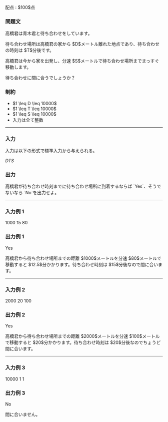 
<div>

<span>

<span>

<p>
配点 : $100$点
</p>

<div>

<section>

### **問題文**

<p>
高橋君は青木君と待ち合わせをしています。
</p>

<p>
待ち合わせ場所は高橋君の家から $D$メートル離れた地点であり、待ち合わせの時刻は $T$分後です。
</p>

<p>
高橋君は今から家を出発し、分速 $S$メートルで待ち合わせ場所までまっすぐ移動します。
</p>

<p>
待ち合わせに間に合うでしょうか？
</p>

</section>

</div>

<div>

<section>

### **制約**

<ul>

<li>
$1 \leq D \leq 10000$
</li>

<li>
$1 \leq T \leq 10000$
</li>

<li>
$1 \leq S \leq 10000$
</li>

<li>
入力は全て整数
</li>

</ul>

</section>

</div>

---

<div>

<div>

<section>

### **入力**

<p>
入力は以下の形式で標準入力から与えられる。
</p>

<div>

$D$$T$$S$
</div>

</section>

</div>

<div>

<section>

### **出力**

<p>
高橋君が待ち合わせ時刻までに待ち合わせ場所に到着するならば `Yes`、そうでないなら `No`を出力せよ。
</p>

</section>

</div>

</div>

---

<div>

<section>

### **入力例 1**

<div>

1000 15 80

</div>

</section>

</div>

<div>

<section>

### **出力例 1**

<div>

Yes

</div>

<p>
高橋君から待ち合わせ場所までの距離 $1000$メートルを分速 $80$メートルで移動すると $12.5$分かかります。待ち合わせ時刻は $15$分後なので間に合います。
</p>

</section>

</div>

---

<div>

<section>

### **入力例 2**

<div>

2000 20 100

</div>

</section>

</div>

<div>

<section>

### **出力例 2**

<div>

Yes

</div>

<p>
高橋君から待ち合わせ場所までの距離 $2000$メートルを分速 $100$メートルで移動すると $20$分かかります。待ち合わせ時刻は $20$分後なのでちょうど間に合います。
</p>

</section>

</div>

---

<div>

<section>

### **入力例 3**

<div>

10000 1 1

</div>

</section>

</div>

<div>

<section>

### **出力例 3**

<div>

No

</div>

<p>
間に合いません。
</p>

</section>

</div>

</span>

</span>

</div>
